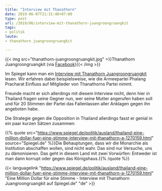 ```yaml
---
title: "Interview mit Thanathorn"
date: 2019-06-07T21:31:48+07:00
type: post
url: /2019/06/interview-mit-thanathorn-juangroongruangkit
tags: 
- politik
leute:
- thanathorn juangroongruangkit

---
```


{{< img src="thanathorn-juangroongruangkit.jpg" >}}Thanathorn Juangroongruangkit (via [Facebook](https://www.facebook.com/ThanathornOfficial/photos/fpp.382592748811072/573993423004336/?type=3&theater)){{< /img >}}

Im Spiegel kann man ein [Interview mit Thanathorn Juangroongruangkit](https://www.spiegel.de/politik/ausland/thailand-eine-million-dollar-fuer-eine-stimme-interview-mit-thanathorn-a-1270159.html) lesen. Wir erfahren dabei beispielsweise, wie die Armeepartei Phalang Pracharat Einfluss auf Mitglieder von Thanathorns Partei nimmt. 

Freunde macht er sich allerdings mit diesem Interview nicht, denn hier in Thailand fragen seine Gegner nun, wer seine Mutter angerufen haben soll und für 20 Stimmen der Partei das Fallenlassen aller Anklagen gegen ihn angeboten habe. 

Die Strategie gegen die Opposition in Thailand allerdings fasst er genial in ein paar kurzen Sätzen zusammen:

{{% quote src="https://www.spiegel.de/politik/ausland/thailand-eine-million-dollar-fuer-eine-stimme-interview-mit-thanathorn-a-1270159.html" source="Spiegel.de" %}}Die Behauptungen, dass wir die Monarchie als Institution abschaffen wollen, sind nicht wahr. Das sind nur Versuche, uns zu dämonisieren. Das geht in diesem Land mit zwei Vorwürfen: Entweder ist man dann korrupt oder gegen das Königshaus.{{% /quote %}}

{{< languagelink "https://www.spiegel.de/politik/ausland/thailand-eine-million-dollar-fuer-eine-stimme-interview-mit-thanathorn-a-1270159.html" "Eine Million Dollar für eine Stimme - Interview mit Thanathorn Juangroongruangkit auf Spiegel.de" "de" >}}

